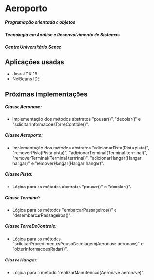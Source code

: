# Aeroporto

##### Programação orientada a objetos
##### Tecnologia em Análise e Desenvolvimento de Sistemas
##### Centro Universitário Senac

## Aplicações usadas

- Java JDK 18
- NetBeans IDE

## Próximas implementações

##### Classe Aeronave:

- implementação dos métodos abstratos "pousar()", "decolar()" e "solicitarInformacoesTorreControle()".
##### Classe Aeroporto:

- Implementação dos métodos abstratos "adicionarPista(Pista pista)", "removerPista(Pista pista)", "adicionarTerminal(Terminal terminal)", "removerTerminal(Terminal terminal)", "adicionarHangar(Hangar hangar)" e "removerHangar(Hangar hangar)".
##### Classe Pista:

- Lógica para os métodos abstratos "pousar()" e "decolar()".
##### Classe Terminal:

- Lógica para os métodos "embarcarPassageiros()" e "desembarcarPassageiros()".
##### Classe TorreDeControle:

- Lógica para os métodos "solicitarProcedimentosPousoDecolagem(Aeronave aeronave)" e "obterInformacoesRadar()".
##### Classe Hangar:

- Lógica para o método "realizarManutencao(Aeronave aeronave)".
 
